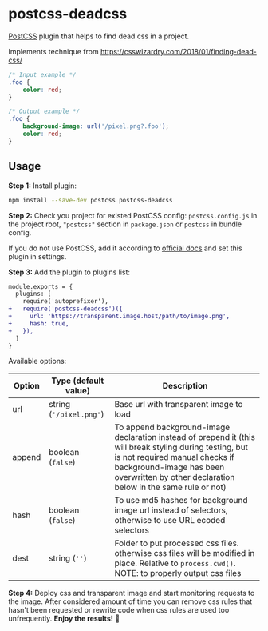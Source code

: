 # postcss-deadcss
[PostCSS] plugin that helps to find dead css in a project.

Implements technique from https://csswizardry.com/2018/01/finding-dead-css/

[PostCSS]: https://github.com/postcss/postcss

```css
/* Input example */
.foo {
    color: red;
}
```

```css
/* Output example */
.foo {
    background-image: url('/pixel.png?.foo');
    color: red;
}
```

## Usage

**Step 1:** Install plugin:

```sh
npm install --save-dev postcss postcss-deadcss
```

**Step 2:** Check you project for existed PostCSS config: `postcss.config.js`
in the project root, `"postcss"` section in `package.json`
or `postcss` in bundle config.

If you do not use PostCSS, add it according to [official docs]
and set this plugin in settings.

**Step 3:** Add the plugin to plugins list:

```diff
module.exports = {
  plugins: [
    require('autoprefixer'),
+   require('postcss-deadcss')({
+     url: 'https://transparent.image.host/path/to/image.png',
+     hash: true,
+   }),
  ]
}
```

Available options:

| Option | Type (default value)    | Description |
|--------|-------------------------|-------------|
| url    | string (`'/pixel.png'`) | Base url with transparent image to load |
| append | boolean (`false`)       | To append background-image declaration instead of prepend it (this will break styling during testing, but is not required manual checks if background-image has been overwritten by other declaration below in the same rule or not)
| hash   | boolean (`false`)       | To use md5 hashes for background image url instead of selectors, otherwise to use URL ecoded selectors |
| dest   | string (`''`)           | Folder to put processed css files. otherwise css files will be modified in place. Relative to `process.cwd()`. NOTE: to properly output css files |

[official docs]: https://github.com/postcss/postcss#usage

**Step 4:** Deploy css and transparent image and start monitoring requests to the image. After considered amount of time you can remove css rules that hasn't been requested or rewrite code when css rules are used too unfrequently. **Enjoy the results!** :tada:
